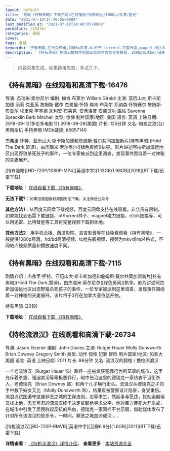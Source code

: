 ```yaml
---
layout: default
title: '悬疑《持有黑暗》下载资源/在线播放/视频地址/1080p/高清/蓝光'
date: "2021-07-10T14:40:05+0800"
last_modified_at: "2021-07-10T14:40:05+0800"
permalink: /16476/
categories: 悬疑
cover:
tags: 悬疑
keywords: '持有黑暗,在线免费看,1080p高清,bt种子,torrent,百度云盘,magnet,磁力链,迅雷下载资源'
description: '《持有黑暗》在线云播放手机西瓜影院吉吉影音免费看，1080p高清bd/hd未删减完整版和tc抢先枪版，mkv/mp4格式，附带bt/torrent种子、magnet/磁力链、百度云盘、网盘资源迅雷下载链接'
---
```


>内容采集生成，如果链接失效，多试几个。


## 《持有黑暗》在线观看和高清下载-16476

导演: 杰瑞米·索尔尼尔 编剧: 梅肯·布莱尔 William Giraldi 主演: 亚历山大·斯卡斯加德 丽莉·克亚芙 詹姆斯·戴尔 杰弗里·怀特 梅肯·布莱尔 乔纳森·怀特赛尔 詹姆斯·布鲁尔 埃里克·李塞德 朱利安·布莱克 ·安蒂洛普 安娜贝尔·库帖 Savonna Spracklin Barb Mitchell 类型: 惊悚 制片国家/地区: 美国 语言: 英语 上映日期: 2018-09-12(多伦多电影节) 2018-09-28(美国) 片长: 125分钟 又名: 暗夜之狼(台) 黑暗杀机 手持黑暗 IMDb链接: tt5057140

杰弗里·怀特、亚历山大·斯卡斯加德和詹姆斯·戴尔共同加盟新片[持有黑暗](Hold The Dark,暂译)，由杰瑞米·索尔尼尔([绿色房间])执导。影片讲述阿拉斯加偏远地区出现野狼杀死孩子的事件，一位专家被派到这里调查，发现事件围绕着一对神秘的夫妻展开。


[持有黑暗][HD-720P/1080P-MP4][英语中字][1.13GB/1.98GB][2018][BT下载/迅雷下载]

**下载地址**： [在线观看下载 《持有黑暗》](https://www.btdx8.com/torrent/cyha_2018.html) 


**无法下载?**：`如果迅雷因版权原因无法下载，关注微信公众号 `

**其他方法1**：从百度云网盘下载视频，百度云网盘支持在线观看，非会员有限制，如果能找到迅雷下载链接、bt/torrent种子、magnet磁力链接、e2dk链接等，可以用迅雷、比特彗星等工具将完整视频下载到本地。

**其他方法2**：用手机云播、西瓜影院、吉吉影音等在线免费观看《持有黑暗》，一般提供1080p高清、hd/bd高清视频、tc抢先版视频，视频为mkv或mp4格式，不同站点视频质量和播放速度不同。


## 《持有黑暗》在线观看和高清下载-7115

剧情介绍：杰弗里·怀特、亚历山大·斯卡斯加德和詹姆斯·戴尔共同加盟新片[持有黑暗](Hold The Dark,暂译)，由杰瑞米·索尔尼尔([绿色房间])执导。影片讲述阿拉斯加偏远地区出现野狼杀死孩子的事件，一位专家被派到这里调查，发现事件围绕着一对神秘的夫妻展开。该片将于3月在加拿大亚伯达开拍。


持有黑暗 (2018)

**下载地址**： [在线观看下载 《持有黑暗》](https://www.btbtdy.me/btdy/dy13617.html) 


## 《持枪流浪汉》在线观看和高清下载-26734

导演: Jason Eisener 编剧: John Davies 主演: Rutger Hauer Molly Dunsworth Brian Downey Gregory Smith 类型: 动作 惊悚 犯罪 冒险 制片国家/地区: 加拿大 美国 语言: 英语 上映日期: 2011 片长: 86分钟 又名: 流浪汉的猎枪 / 携枪流浪汉

一个老流浪汉（Rutger Hauer 饰）路经一座被疯狂犯罪行为所笼罩的城市，这里充斥着杀童、强迫卖淫等等极恶罪行，暗中统治这里的德瑞克一家热衷于当街杀人，老德瑞克（Brian Downey 饰）和两个儿子横行街头。流浪汉从德瑞克之子的手中救下妓女艾比（Molly Dunsworth 饰），结果反被警察设计陷害，身受重伤。流浪汉试图遵守这座罪恶之城的生存法则，忍辱求生，然而事与愿违，抢劫案偏偏又找上他，忍无可忍的流浪汉终于决定拿起枪寻求公平，他对暴力罪犯大开杀戒，在城市中引发了居民群起反抗的热血，德瑞克一家同样不甘示弱，借助媒体发布了针对所有流浪汉的绝杀令，一时间，罪恶之城血流成河……


[持枪流浪汉][BD-720P-RMVB][英语中字][豆瓣6.6分][1.6GB][2011][BT下载/迅雷下载]

**详情查看**： [《持枪流浪汉》详情介绍](/movie/26734/)， **查看更多**：[本站资源大全](/movie/t/all/)

